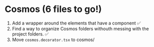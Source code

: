 # Cosmos (6 files to go!)

1. Add a <BrowserRouter> wrapper around the elements that have a <Link> component ✅
2. Find a way to organize Cosmos folders withouth messing with the project folders. ✅
3. Move `cosmos.decorator.tsx` to cosmos/
